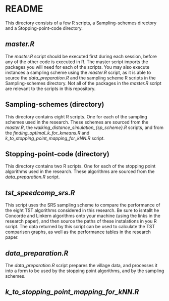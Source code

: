 # README
This directory consists of a few R scripts, a Sampling-schemes directory and a Stopping-point-code directory. 

## *master.R*
The *master.R* script should be executed first during each session, before any of the other code is executed in R. The master script imports the packages you will need for each of the scripts. You may also execute instances a sampling scheme using the *master.R* script, as it is able to source the *data_preparation.R* and the sampling scheme R scripts in the Sampling-schemes directory.
Not all of the packages in the *master.R* script are relevant to the scripts in this repository.

## Sampling-schemes (directory)
This directory contains eight R scripts. One for each of the sampling schemes used in the research. These schemes are sourced from the *master.R*, the *walking_distance_simulation_{sp_scheme}.R* scripts, and from the *finding_optimal_k_for_kmeans.R* and *k_to_stopping_point_mapping_for_kNN.R* script.

## Stopping-point-code (directory)
This directory contains two R scripts. One for each of the stopping point algorithms used in the research. These algorithms are sourced from the *data_preparation.R* script.

## *tst_speedcomp_srs.R*
This script uses the SRS sampling scheme to compare the performance of the eight TST algorithms considered in this research. Be sure to isntallt he Concorde and Linkern algorithms onto your machine (using the links in the research paper), and then source the paths of these instalations in you R script.
The data returned by this script can be used to calculate the TST comparison graphs, as well as the performance tables in the research paper.

## *data_preparation.R*
The *data_preparation.R* script prepares the village data, and processes it into a form to be used by the stopping point algorithms, and by the sampling schemes.

## *k_to_stopping_point_mapping_for_kNN.R*